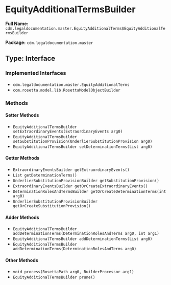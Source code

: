 # EquityAdditionalTermsBuilder

**Full Name:** `cdm.legaldocumentation.master.EquityAdditionalTerms$EquityAdditionalTermsBuilder`

**Package:** `cdm.legaldocumentation.master`

## Type: Interface

### Implemented Interfaces

- `cdm.legaldocumentation.master.EquityAdditionalTerms`
- `com.rosetta.model.lib.RosettaModelObjectBuilder`

### Methods

#### Setter Methods

- `EquityAdditionalTermsBuilder setExtraordinaryEvents(ExtraordinaryEvents arg0)`
- `EquityAdditionalTermsBuilder setSubstitutionProvision(UnderlierSubstitutionProvision arg0)`
- `EquityAdditionalTermsBuilder setDeterminationTerms(List arg0)`

#### Getter Methods

- `ExtraordinaryEventsBuilder getExtraordinaryEvents()`
- `List getDeterminationTerms()`
- `UnderlierSubstitutionProvisionBuilder getSubstitutionProvision()`
- `ExtraordinaryEventsBuilder getOrCreateExtraordinaryEvents()`
- `DeterminationRolesAndTermsBuilder getOrCreateDeterminationTerms(int arg0)`
- `UnderlierSubstitutionProvisionBuilder getOrCreateSubstitutionProvision()`

#### Adder Methods

- `EquityAdditionalTermsBuilder addDeterminationTerms(DeterminationRolesAndTerms arg0, int arg1)`
- `EquityAdditionalTermsBuilder addDeterminationTerms(List arg0)`
- `EquityAdditionalTermsBuilder addDeterminationTerms(DeterminationRolesAndTerms arg0)`

#### Other Methods

- `void process(RosettaPath arg0, BuilderProcessor arg1)`
- `EquityAdditionalTermsBuilder prune()`

